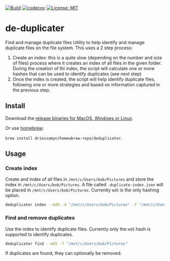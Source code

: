 [![Build](https://github.com/driessamyn/deduplicater/workflows/Build/badge.svg)](https://github.com/driessamyn/deduplicater/actions?query=workflow%3ABuild)
[![codecov](https://codecov.io/gh/driessamyn/deduplicater/branch/main/graph/badge.svg?token=1iZhvHQt29)](https://codecov.io/gh/driessamyn/deduplicater)
[![License: MIT](https://img.shields.io/badge/License-MIT-yellow.svg)](https://opensource.org/licenses/MIT)

# de-duplicater

Find and manage duplicate files
Utility to help identify and manage duplicate files on the file system.
This uses a 2 step process:

1. Create an index: this is a quite slow (depending on the number and size of files) process where it creates an index of all files in the given folder. During the creation of thi index, the script will calculate one or more hashes that can be used to identify duplicates (see next step)
1. Once the index is created, the script will help identify duplicate files, following one or more strategies and based on information captured in the previous step.

## Install

Download the [release binaries for MacOS, Windows or Linux](https://github.com/driessamyn/deduplicater/releases).

Or use [homebrew](https://brew.sh/):

`brew install driessamyn/homewbrew-repo/deduplicater`.

## Usage

### Create index

Create and index of all files in `/mnt/c/Users/bob/Pictures` and store the index in `/mnt/c/Users/bob/Pictures`.
A file called `.duplicate-index.json` will be placed in `/mnt/c/Users/bob/Pictures`.
Currently `md5` is the only hashing option.
```bash
deduplicater index --md5 -d "/mnt/c/Users/bob/Pictures" -f "/mnt/c/Users/bob/Pictures"
```

### Find and remove duplicates

Use the index to identify duplicate files.
Currently only the `md5` hash is supported to identify duplicates.
``` bash
deduplicater find --md5 -f "/mnt/c/Users/bob/Pictures"
```

If duplicates are found, they can optionally be removed.
